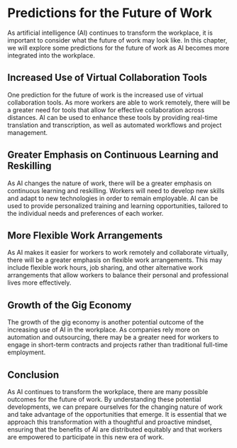 Predictions for the Future of Work
====================================================================

As artificial intelligence (AI) continues to transform the workplace, it is important to consider what the future of work may look like. In this chapter, we will explore some predictions for the future of work as AI becomes more integrated into the workplace.

Increased Use of Virtual Collaboration Tools
--------------------------------------------

One prediction for the future of work is the increased use of virtual collaboration tools. As more workers are able to work remotely, there will be a greater need for tools that allow for effective collaboration across distances. AI can be used to enhance these tools by providing real-time translation and transcription, as well as automated workflows and project management.

Greater Emphasis on Continuous Learning and Reskilling
------------------------------------------------------

As AI changes the nature of work, there will be a greater emphasis on continuous learning and reskilling. Workers will need to develop new skills and adapt to new technologies in order to remain employable. AI can be used to provide personalized training and learning opportunities, tailored to the individual needs and preferences of each worker.

More Flexible Work Arrangements
-------------------------------

As AI makes it easier for workers to work remotely and collaborate virtually, there will be a greater emphasis on flexible work arrangements. This may include flexible work hours, job sharing, and other alternative work arrangements that allow workers to balance their personal and professional lives more effectively.

Growth of the Gig Economy
-------------------------

The growth of the gig economy is another potential outcome of the increasing use of AI in the workplace. As companies rely more on automation and outsourcing, there may be a greater need for workers to engage in short-term contracts and projects rather than traditional full-time employment.

Conclusion
----------

As AI continues to transform the workplace, there are many possible outcomes for the future of work. By understanding these potential developments, we can prepare ourselves for the changing nature of work and take advantage of the opportunities that emerge. It is essential that we approach this transformation with a thoughtful and proactive mindset, ensuring that the benefits of AI are distributed equitably and that workers are empowered to participate in this new era of work.
